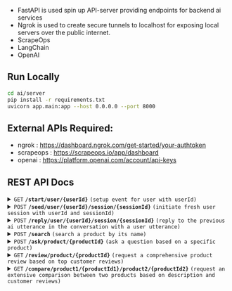- FastAPI is used spin up API-server providing endpoints for backend ai services
- Ngrok is used to create secure tunnels to localhost for exposing local servers over the public internet.
- ScrapeOps
- LangChain
- OpenAI


## Run Locally
```bash
cd ai/server
pip install -r requirements.txt
uvicorn app.main:app --host 0.0.0.0 --port 8000
```


## External APIs Required:
- ngrok : https://dashboard.ngrok.com/get-started/your-authtoken
- scrapeops : https://scrapeops.io/app/dashboard
- openai : https://platform.openai.com/account/api-keys

## REST API Docs

<details>
    <summary><code>GET</code> <code><b>/start/user/{userId}</b></code> <code>(setup event for user with userId)</code></summary>

##### Parameters

> | name     |  type      | data type      | description                                          |
> |----------|------------|----------------|------------------------------------------------------|
> | `userId` |  required  | string         | The specific user unique identifier                  |

##### Responses

> | http code     | content-type                      | response                                                            |
> |---------------|-----------------------------------|---------------------------------------------------------------------|
> | `200`         | `application/json`                | setup successful for the user, returning fresh session id           |
> | `400`         | `application/json`                | `{"code": "400","message": "Bad Request"}`                          |
> | `500`         | `application/json`                | `{"code": "500","message": "Internal Server Error"}`                |
> | `503`         | `application/json`                | `{"code": "503","message": "Service Unavailable"}`                  |

##### Example cURL

```javascript
curl -X GET -H "Content-Type: application/json" http://localhost:8000/start/user/8bf3c61b-3d97-46ba-987d-87cf1060b3ef
```

##### Example response json

```json
{
    "sessionId": "d88f9792-04c7-4837-bfa0-b00fddd9d903"
}
```

</details>

<details>
    <summary><code>POST</code> <code><b>/seed/user/{userId}/session/{sessionId}</b></code> <code>(initiate fresh user session with userId and sessionId)</code></summary>

##### Parameters

> | name        |  type      | data type      | description                                          |
> |-------------|------------|----------------|------------------------------------------------------|
> | `userId`    |  required  | string         | specific user unique identifier                      |
> | `sessionId` |  required  | string         | specific session unique identifier                   |
> | `firstName` |  optional  | string         | first name of the user                               |


##### Responses

> | http code     | content-type                      | response                                                            |
> |---------------|-----------------------------------|---------------------------------------------------------------------|
> | `200`         | `application/json`                | fresh session started successfully for the user, returning introductory bot utterance    |
> | `400`         | `application/json`                | `{"code": "400","message": "Bad Request"}`                          |
> | `500`         | `application/json`                | `{"code": "500","message": "Internal Server Error"}`                |
> | `503`         | `application/json`                | `{"code": "503","message": "Service Unavailable"}`                  |

##### Example cURL

```javascript
curl -X POST \
    -H "Content-Type: application/json" \
    -d '{
        "firstName": "Syed" 
    }' \
    http://localhost:8000/seed/user/8bf3c61b-3d97-46ba-987d-87cf1060b3ef/session/d88f9792-04c7-4837-bfa0-b00fddd9d903
```

##### Example response json

```json
{
    "aiUtterance": "Hi Syed! How may I assist you today?"
}
```

</details>

<details>
    <summary><code>POST</code> <code><b>/reply/user/{userId}/session/{sessionId}</b></code> <code>(reply to the previous ai utterance in the conversation with a user utterance)</code></summary>

##### Parameters

> | name            |  type      | data type      | description                                          |
> |-----------------|------------|----------------|------------------------------------------------------|
> | `userId`        |  required  | string         | specific user unique identifier                      |
> | `sessionId`     |  required  | string         | specific session unique identifier                   |
> | `userUtterance` |  required  | string         | user utterance in response to last ai utterance      |


##### Responses

> | http code     | content-type                      | response                                                            |
> |---------------|-----------------------------------|---------------------------------------------------------------------|
> | `200`         | `application/json`                | ai response generated successfully for the current dialogue turn    |
> | `400`         | `application/json`                | `{"code": "400","message": "Bad Request"}`                          |
> | `500`         | `application/json`                | `{"code": "500","message": "Internal Server Error"}`                |
> | `503`         | `application/json`                | `{"code": "503","message": "Service Unavailable"}`                  |

##### Example cURL

```javascript
curl -X POST \
    -H "Content-Type: application/json" \
    -d '{
        "userUtterance": "I need to find a birthday gift for my younger sister. She really liked the barbie movie so suggest something related to that" 
    }' \
    http://localhost:8000/reply/user/8bf3c61b-3d97-46ba-987d-87cf1060b3ef/session/d88f9792-04c7-4837-bfa0-b00fddd9d903
```

##### Example response json

```json
{
    "aiUtterance": "Of course! Since your younger sister enjoyed the Barbie movie, here are a few gift ideas related to Barbie that she might love:
1. **Barbie Dolls:** Consider getting her a Barbie doll from her favorite Barbie movie. There are various characters and themes available, so you can choose one that resonates with her the most.
2. **Barbie Movie DVDs or Blu-rays:** If she enjoyed a specific Barbie movie, you could gift her the DVD or Blu-ray of that movie so she can watch it again anytime she wants.
3. **Barbie Playsets:** Look for playsets that are inspired by scenes from the Barbie movies. These can include things like castles, palaces, houses, and more.
4. **Barbie Books or Activity Sets:** You can find storybooks, coloring books, sticker books, and activity sets that are related to the Barbie movies. These can provide entertainment and educational value.
5. **Barbie Fashion and Accessories:** Barbie-themed clothing, accessories like bags, hats, or jewelry, and even dress-up costumes can make for great gifts.
6. **Barbie Art and Craft Kits:** If she's into arts and crafts, consider getting her a Barbie-themed craft kit that allows her to create her own Barbie-related projects.
7. **Barbie Puzzles and Games:** Look for puzzles, board games, or card games featuring Barbie characters or movie themes. These can be both fun and educational.
8. **Barbie Bedding or Room Decor:** If she's a big fan, consider decorating her room with Barbie-themed bedding, wall decals, posters, or other room decor items.
9. **Barbie Collector Items:** If she's a bit older or appreciates collecting, you could consider getting her a special edition or collector's Barbie doll.
10. **Barbie Movie Merchandise:** Look for merchandise related to the specific Barbie movie she enjoyed, such as t-shirts, backpacks, water bottles, and more.
Remember to consider her preferences and interests while selecting the gift. Whether it's a physical item or an experience related to Barbie, the thoughtfulness behind the gift will surely make her birthday special.",
    "productNames": [
        "Barbie Dolls", "Barbie Movie DVDs or Blu-rays", "Barbie Playsets", "Barbie Books or Activity Sets", "Barbie Fashion and Accessories", "Barbie Art and Craft Kits", "Barbie Puzzles and Games", "Barbie Bedding or Room Decor", "Barbie Collector Items", "Barbie Movie Merchandise"
    ]
}
```

</details>

<details>
    <summary><code>POST</code> <code><b>/search</b></code> <code>(search a product by its name)</code></summary>

</details>

<details>
    <summary><code>POST</code> <code><b>/ask/product/{productId}</b></code> <code>(ask a question based on a specific product)</code></summary>

</details>

<details>
    <summary><code>GET</code> <code><b>/review/product/{productId}</b></code> <code>(request a comprehensive product review based on top customer reviews)</code></summary>

</details>

<details>
    <summary><code>GET</code> <code><b>/compare/product1/{productId1}/product2/{productId2}</b></code> <code>(request an extensive comparison between two products based on description and customer reviews)</code></summary>

</details>